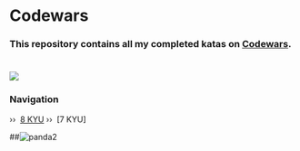 # Codewars

### This repository contains all my completed katas on [Codewars](https://www.codewars.com/kata/search/swift?q=&beta=false).
# [![](https://www.codewars.com/users/despxx/badges/large)](https://www.codewars.com/users/despxx)

### Navigation
›› ‎ [8 KYU](https://github.com/despxx/Swift.Codewars/blob/main/8kyu_Codewars.swift)
›› ‎ [7 KYU]

##![panda2](https://github.com/despxx/Swift.Codewars/assets/143245283/f35fb143-1b47-465d-8101-b436dffa414b)

